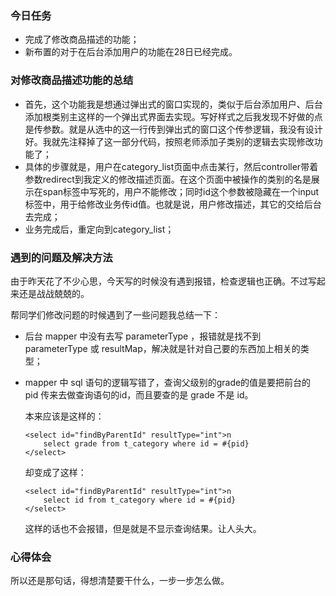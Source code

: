 ### 今日任务

- 完成了修改商品描述的功能；
- 新布置的对于在后台添加用户的功能在28日已经完成。



### 对修改商品描述功能的总结

- 首先，这个功能我是想通过弹出式的窗口实现的，类似于后台添加用户、后台添加根类别主这样的一个弹出式界面去实现。写好样式之后我发现不好做的点是传参数。就是从选中的这一行传到弹出式的窗口这个传参逻辑，我没有设计好。我就先注释掉了这一部分代码，按照老师添加子类别的逻辑去实现修改功能了；
- 具体的步骤就是，用户在category_list页面中点击某行，然后controller带着参数redirect到我定义的修改描述页面。在这个页面中被操作的类别的名是展示在span标签中写死的，用户不能修改；同时id这个参数被隐藏在一个input标签中，用于给修改业务传id值。也就是说，用户修改描述，其它的交给后台去完成；
- 业务完成后，重定向到category_list；



### 遇到的问题及解决方法

由于昨天花了不少心思，今天写的时候没有遇到报错，检查逻辑也正确。不过写起来还是战战兢兢的。

帮同学们修改问题的时候遇到了一些问题我总结一下：

- 后台 mapper 中没有去写 parameterType ，报错就是找不到 parameterType 或 resultMap，解决就是针对自己要的东西加上相关的类型；

- mapper 中 sql 语句的逻辑写错了，查询父级别的grade的值是要把前台的 pid 传来去做查询语句的id，而且要查的是 grade 不是 id。

  本来应该是这样的：

  ```
  <select id="findByParentId" resultType="int">n
      select grade from t_category where id = #{pid}
  </select>
  ```

  却变成了这样：

  ```
  <select id="findByParentId" resultType="int">n
      select id from t_category where id = #{pid}
  </select>
  ```

  这样的话也不会报错，但是就是不显示查询结果。让人头大。

  

### 心得体会

所以还是那句话，得想清楚要干什么，一步一步怎么做。

### 